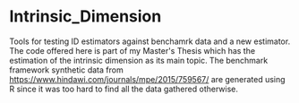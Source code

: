 # Intrinsic_Dimension
Tools for testing  ID estimators against benchamrk data and a new estimator.
The code offered here is part of my Master's Thesis which has the estimation of the intrinsic dimension as its main topic. The benchmark framework synthetic data from https://www.hindawi.com/journals/mpe/2015/759567/
are generated using R since it was too hard to find all the data gathered otherwise.
